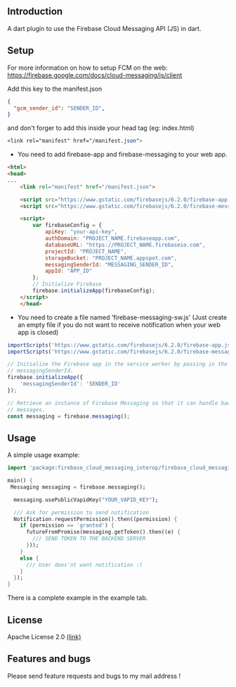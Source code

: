 ## Introduction

A dart plugin to use the Firebase Cloud Messaging API (JS) in dart.

## Setup

For more information on how to setup FCM on the web: https://firebase.google.com/docs/cloud-messaging/js/client

Add this key to the manifest.json 
```json
{
  "gcm_sender_id": "SENDER_ID",
}
```
and don't forger to add this inside your head tag (eg: index.html)
```css
<link rel="manifest" href="/manifest.json">
```

- You need to add firebase-app and firebase-messaging to your web app. 

```html
<html>
<head>
...
    <link rel="manifest" href="/manifest.json">

    <script src="https://www.gstatic.com/firebasejs/6.2.0/firebase-app.js"></script>
    <script src="https://www.gstatic.com/firebasejs/6.2.0/firebase-messaging.js"></script>

    <script>
        var firebaseConfig = {
            apiKey: "your-api-key",
            authDomain: "PROJECT_NAME.firebaseapp.com",
            databaseURL: "https://PROJECT_NAME.firebaseio.com", 
            projectId: "PROJECT_NAME",
            storageBucket: "PROJECT_NAME.appspot.com",
            messagingSenderId: "MESSAGING_SENDER_ID",
            appId: "APP_ID"
        };
        // Initialize Firebase
        firebase.initializeApp(firebaseConfig); 
    </script>
    </head>
```

- You need to create a file named 'firebase-messaging-sw.js' (Just create an empty file if you do not want to receive notification when your web app is closed)

```js
importScripts('https://www.gstatic.com/firebasejs/6.2.0/firebase-app.js');
importScripts('https://www.gstatic.com/firebasejs/6.2.0/firebase-messaging.js');

// Initialize the Firebase app in the service worker by passing in the
// messagingSenderId.
firebase.initializeApp({
    'messagingSenderId': 'SENDER_ID'
});

// Retrieve an instance of Firebase Messaging so that it can handle background
// messages.
const messaging = firebase.messaging();
```

## Usage

A simple usage example:

```dart
import 'package:firebase_cloud_messaging_interop/firebase_cloud_messaging_interop.dart';

main() {
 Messaging messaging = firebase.messaging();

  messaging.usePublicVapidKey("YOUR_VAPID_KEY");

  /// Ask for permission to send notification
  Notification.requestPermission().then((permission) {
    if (permission == 'granted') {
      futureFromPromise(messaging.getToken().then((e) {
        /// SEND TOKEN TO THE BACKEND SERVER
      }));
    }
    else {
      /// User does'nt want notification :(
    }
  });
}
```

There is a complete example in the example tab.

## License

Apache License 2.0 [(link)]

[(link)]: https://github.com/GaspardMerten/Firebase-Cloud-Messaging-Interop/blob/master/LICENSE

## Features and bugs

Please send feature requests and bugs to my mail address !
